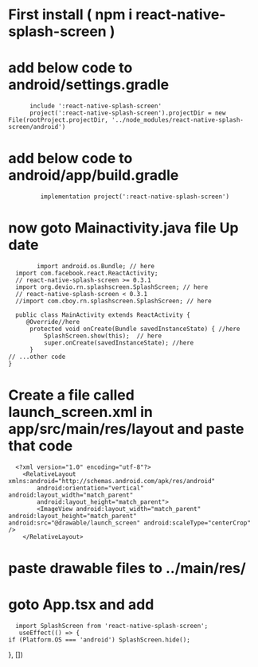 # First install ( npm i react-native-splash-screen )
# add below code to android/settings.gradle
```jvm
      include ':react-native-splash-screen'   
      project(':react-native-splash-screen').projectDir = new File(rootProject.projectDir, '../node_modules/react-native-splash-screen/android')
```
# add below code to android/app/build.gradle
             implementation project(':react-native-splash-screen')
      
# now goto Mainactivity.java file Up date 
            import android.os.Bundle; // here
      import com.facebook.react.ReactActivity;
      // react-native-splash-screen >= 0.3.1
      import org.devio.rn.splashscreen.SplashScreen; // here
      // react-native-splash-screen < 0.3.1
      //import com.cboy.rn.splashscreen.SplashScreen; // here
      
      public class MainActivity extends ReactActivity {
         @Override//here
          protected void onCreate(Bundle savedInstanceState) { //here
              SplashScreen.show(this);  // here
              super.onCreate(savedInstanceState); //here
          }
    // ...other code
    }

# Create a file called launch_screen.xml in app/src/main/res/layout and paste that code
      <?xml version="1.0" encoding="utf-8"?>
        <RelativeLayout xmlns:android="http://schemas.android.com/apk/res/android"
            android:orientation="vertical" android:layout_width="match_parent"
            android:layout_height="match_parent">
            <ImageView android:layout_width="match_parent" android:layout_height="match_parent" android:src="@drawable/launch_screen" android:scaleType="centerCrop" />
        </RelativeLayout>


# paste drawable files to ../main/res/

# goto App.tsx and add
      import SplashScreen from 'react-native-splash-screen';
       useEffect(() => {
    if (Platform.OS === 'android') SplashScreen.hide();
  }, [])
